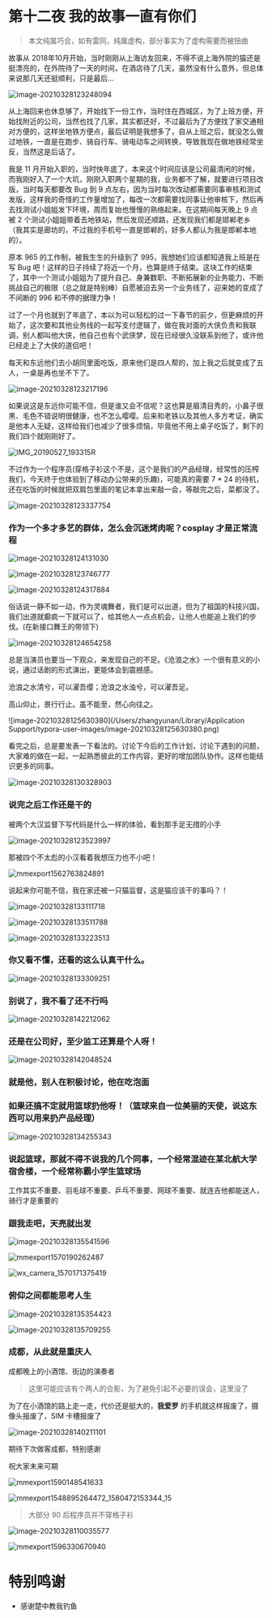 # 第十二夜 我的故事一直有你们



> 本文纯属巧合，如有雷同，纯属虚构，部分事实为了虚构需要而被扭曲



故事从 2018年10月开始，当时刚刚从上海访友回来，不得不说上海外院的猫还是挺漂亮的，在外院待了一天的时间，在酒店待了几天，虽然没有什么意外，但总体来说那几天还挺顺利，只是最后...



![image-20210328123248094](./img/image-20210328123248094.png)



从上海回来也休息够了，开始找下一份工作，当时住在西城区，为了上班方便，开始找附近的公司，当然也找了几家，其实都还好，不过最后为了方便找了家交通相对方便的，这样坐地铁方便点，最后证明是我想多了，自从上班之后，就没怎么做过地铁，一直是在跑步、骑自行车、骑电动车之间转换，导致我现在做地铁经常坐反，当然这是后话了。



我是 11 月开始入职的，当时快年底了，本来这个时间应该是公司最清闲的时候，而我刚好入了一个大坑，刚刚入职两个星期的我，业务都不了解，就要进行项目改版，当时每天都要改 Bug 到 9 点左右，因为当时每次改动都需要同事审核和测试发版，这样我的奇怪的工作量增加了，每改一次都需要找同事让他审核下，然后再去找测试小姐姐发下环境，周而复始也慢慢的熟络起来。在这期间每天晚上 9 点被 2 个测试小姐姐带着去地铁站，然后发现还顺路，还发现我们都是邯郸老乡（我其实是廊坊的，不过我的手机号一直是邯郸的，好多人都认为我是邯郸本地的）。



原本 965 的工作制，被我生生的升级到了 995，我想她们应该都知道我上班是在写 Bug 吧！这样的日子持续了将近一个月，也算是终于结束。这块工作的结束了，其中一个测试小姐姐为了提升自己、身兼数职、不断拓展新的业务能力、不断挑战自己的极限（总之就是特别棒）自愿被迫去另一个业务线了，迎来她的变成了不间断的 996 和不停的据理力争！



过了一个月也就到了年底了，本以为可以轻松的过一下春节的前夕，但更麻烦的开始了，这次要和其他业务线的一起写支付逻辑了，做在我对面的大侠负责和我联调，别人都叫他大侠，他自己也有个武侠梦，现在已经很久没联系到他了，或许他已经走上了大侠的道侣吧！



每天和东远他们去小胡同里面吃饭，原来他们是四人帮的，加上我之后就变成了五人，一桌是再也坐不下了。



![image-20210328123217196](./img/image-20210328123217196.png)



如果说这是东远你可能不信，但是谁又会不信呢？这也算是眉清目秀的，小鼻子很黑、毛色不错说明很健康，也不怎么嘤嘤。后来和老铁以及其他人多方考证，确实是他本人无疑，这样给我们也减少了很多烦恼，毕竟他不用上桌子吃饭了，剩下的我们四个就刚刚好了。

 

![IMG_20190527_193315R](./img/IMG_20190527_193315R.png)



不过作为一个程序员(穿格子衫这个不是，这个是我们的产品经理，经常性的压榨我们，今天终于也体验到了移动办公带来的乐趣)，可能真的需要 7 * 24 的待机，还在吃饭的时候就把双肩包里面的笔记本拿出来敲一会，等敲完之后，菜都没了。



![image-20210328123337754](./img/image-20210328123337754.png)



### 作为一个多才多艺的群体，怎么会沉迷烤肉呢？cosplay 才是正常流程



![image-20210328124131030](./img/image-20210328124131030.png)


![image-20210328123746777](./img/image-20210328123746777.png)



![image-20210328124317884](./img/image-20210328124317884.png)



俗话说一静不如一动，作为灵魂舞者，我们是可以出道，但为了祖国的科技兴国，我们出道就癫疯一下就可以了，给其他人一点点机会，让他人也能追上我们的步伐。(在新接口舞王的带领下)



![image-20210328124654258](./img/image-20210328124654258.png)



总是当演员也要当一下观众，来发现自己的不足。《沧浪之水》一个很有意义的小说，通过话剧的形式演出，更能体会到震撼感。



沧浪之水清兮，可以濯吾缨；沧浪之水浊兮，可以濯吾足。

高山仰止，景行行止。虽不能至，然心向往之。



![image-20210328125630380](/Users/zhangyunan/Library/Application Support/typora-user-images/image-20210328125630380.png)



看完之后，总是要发表一下看法的。讨论下今后的工作计划，讨论下遇到的问题，大家难的做在一起，一起熟悉彼此的工作内容，更好的增加团队协作。这样也能结识更多的同事。



![image-20210328130328903](./img/image-20210328130328903.png)



### 说完之后工作还是干的



被两个大汉监督下写代码是什么一样的体验，看到那手足无措的小手



![image-20210328123523997](./img/image-20210328123523997.png)



那被四个不太彪的小汉看着我想压力也不小吧！



![mmexport1562763824891](img/mmexport1562763824891.jpg)



说起来你可能不信，我在家还被一只猫监督，这是猫应该干的事吗？！



![image-20210328133111718](./img/image-20210328133111718.png)

![image-20210328133511788](./img/image-20210328133511788.png)

![image-20210328133223513](./img/image-20210328133223513.png)



### 你又看不懂，还看的这么认真干什么。



![image-20210328133309251](./img/image-20210328133309251.png)



### 别说了，我不看了还不行吗

![image-20210328142212062](./img/image-20210328142212062.png)



### 还是在公司好，至少监工还算是个人呀！

![image-20210328142048524](/Users/zhangyunan/project/growth/autobiography/img/image-20210328142048524.png)



### 就是他，别人在积极讨论，他在吃泡面





### 如果还搞不定就用篮球扔他呀！（篮球来自一位美丽的天使，说这东西可以用来扔产品经理）



![image-20210328134255343](./img/image-20210328134255343.png)



### 说起篮球，那就不得不说我的几个同事，一个经常混迹在某北航大学宿舍楼，一个经常称霸小学生篮球场



工作其实不重要、羽毛球不重要、乒乓不重要、网球不重要、就连吉他都能送人，骑行才是重要的



### 跟我走吧，天亮就出发



![image-20210328135541596](./img/image-20210328135541596.png)


![mmexport1570190262487](./img/mmexport1570190262487.png)


![wx_camera_1570171375419](./img/wx_camera_1570171375419.png)



### 俯仰之间都能思考人生



![image-20210328135354423](./img/image-20210328135354423.png)

![image-20210328135709255](./img/image-20210328135709255.png)



### 成都，从此就是重庆人



成都晚上的小酒馆、街边的演奏者

> 这里可能应该有个两人的合影，为了避免引起不必要的误会，这里没了



为了在小酒馆的路上走一走，代价还是挺大的，**我爱罗** 的手机就这样报废了，摄像头报废了，SIM 卡槽报废了



![image-20210328140211101](./img/image-20210328140211101.png)



期待下次做客成都，特别感谢



祝大家未来可期

![mmexport1590148541633](./img/mmexport1590148541633.png)

![mmexport1548895264472_1580472153344_15](./img/mmexport1548895264472_1580472153344_15.png)



> 大部分 90 后程序员并不穿格子衫



![image-20210328110035577](./img/image-20210328110035577.png)

![mmexport1596330670940](./img/mmexport1596330670940.png)



# 特别鸣谢

- 感谢楚中教我钓鱼